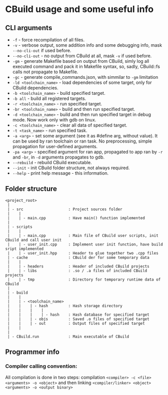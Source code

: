 # CBuild usage and some useful info
## CLI arguments
 * `-f` - force recompilation of all files.
 * `-v` - verbose output, some addition info and some debugging info, mask `--no-cli-out` if used before.
 * `--no-cli-out` - no output from CBuild at all, mask `-v` if used before.
 * `-gm` - generate Makefile based on output from CBuild, simly log all executed command and pack it in Makefile syntax, so, sadly, CBuild::fs calls not propagate to Makefile.
 * `-gc` - generate compile_commands.json, with simmilar to `-gm` limitation
 * `-ld <toolchain_name>` - load dependencies of some target, only for CBuild dependencies.
 * `-b <toolchain_name>` - build specified target.
 * `-b all` - build all registered targets.
 * `-r <toolchain_name>` - run specified target.
 * `-br <toolchain_name>` - build and then run specified target.
 * `-d <toolchain_name>` - build and then run specified target in debug mode. Now work only with gdb on linux.
 * `-c <toolchain_name>` - clear all data of specified target.
 * `-t <task_name>` - run specified task.
 * `-a <arg>` - set some argument (see it as #define arg, without value). It can be used by ran toolchain or ran task. No preprocessing, simple propagation for user-defined arguments.
 * `-pa <arg>` - specified argument for ran app, propagated to app ran by `-r` and `-br`, in `-d` arguments propagates to gdb.
 * `--rebuild` - rebuild CBuild executable.
 * `--init` - init CBuild folder structure, not always required.
 * `--help` - print help message - this information.
## Folder structure
```
<project_root>
 |
 | - src                    : Project sources folder
 |    |
 |    | - main.cpp          : Have main() function implemented
 |
 | - scripts
 |    |
 |    | - main.cpp          : Main file of CBuild user scripts, init CBuild and call user init
 |    | - user_init.cpp     : Implement user init function, have build sript implemented
 |    | - user_init.hpp     : Header to glue together two .cpp files
 | - cache                  : CBuild der for some temporary data
 |    |
 |    | - headers           : Header of included CBuild projects
 |    | - libs              : .so / .a files of included CBuild projects
 |    | - tmp               : Directory for temporary runtime data of CBuild 
 |
 | - build
 |    |
 |    | - <toolchain_name>
 |    |    | - hash         : Hash storage directory
 |    |    |    |
 |    |    |    | - hash    : Hash database for specified target
 |    |    | - objs         : Saved .o files of specified target
 |    |    | - out          : Output files of specified target
 |    |
 |
 | - CBuild.run             : Main executable of CBuild
```
## Programmer info
### Compiler calling convention:
All compilation is done in two steps: compilation `<compiler> -c <file> <arguments> -o <object>` and then linking `<compiler/linker> <object> <arguments> -o <output binary>`